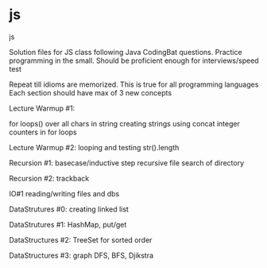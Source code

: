 js
==

js

Solution files for JS class following Java CodingBat questions. 
Practice programming in the small. 
Should be proficient enough for interviews/speed test

Repeat till idioms are memorized. This is true for all programming languages
Each section should have max of 3 new concepts



Lecture Warmup #1: 

for loops() over all chars in string
creating strings using concat
integer 
counters in for loops

Lecture Warmup #2: 
looping and testing str().length


Recursion #1:
basecase/inductive step
recursive file search of directory

Recursion #2:
trackback

IO#1
reading/writing files and dbs

DataStrutures #0: 
creating linked list

DataStrutures #1: 
HashMap, put/get

DataStructures #2: 
TreeSet for sorted order

DataStructures #3: 
graph DFS, BFS, Djikstra


